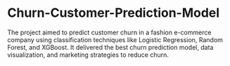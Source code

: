 # Churn-Customer-Prediction-Model
The project aimed to predict customer churn in a fashion e-commerce company using classification techniques like Logistic Regression, Random Forest, and XGBoost. It delivered the best churn prediction model, data visualization, and marketing strategies to reduce churn. 
